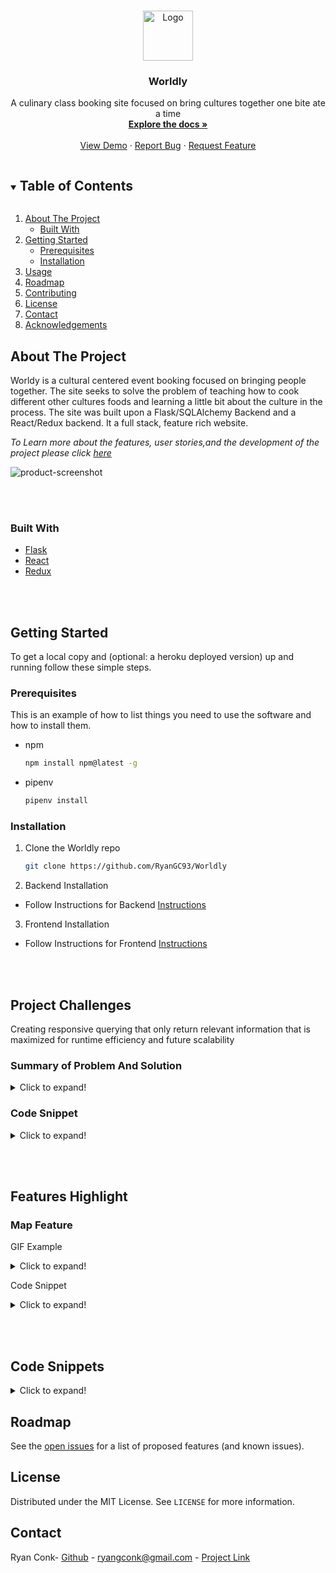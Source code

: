 <!--
*** Thanks for checking out the Best-README-Template. If you have a suggestion
*** that would make this better, please fork the repo and create a pull request
*** or simply open an issue with the tag "enhancement".
*** Thanks again! Now go create something AMAZING! :D
***
***
***
*** To avoid retyping too much info. Do a search and replace for the following:
*** RyanGC93, Worldly, twitter_handle, ryangconk@gmail.com, Worldly, Worldy is a booking site centered on bringing cultures together
-->



<!-- PROJECT SHIELDS -->
<!--
*** I'm using markdown "reference style" links for readability.
*** Reference links are enclosed in brackets [ ] instead of parentheses ( ).
*** See the bottom of this document for the declaration of the reference variables
*** for contributors-url, forks-url, etc. This is an optional, concise syntax you may use.
*** https://www.markdownguide.org/basic-syntax/#reference-style-links
-->
<!-- [![Contributors][contributors-shield]][contributors-url]
[![Forks][forks-shield]][forks-url]
[![Stargazers][stars-shield]][stars-url]
[![Issues][issues-shield]][issues-url]
[![MIT License][license-shield]][license-url]
[![LinkedIn][linkedin-shield]][linkedin-url] -->



<!-- PROJECT LOGO -->
<br />
<p align="center">
  <a href="https://github.com/RyanGC93/Worldly">
    <img src="https://i.imgur.com/UtH101e.png" alt="Logo" width="80" height="80">
  </a>

  <h3 align="center">Worldly</h3>

  <p align="center">
    A culinary class booking site focused on bring cultures together one bite ate a time
    <br />
    <a href="https://github.com/RyanGC93/Worldly/wiki"><strong>Explore the docs »</strong></a>
    <br />
    <br />
    <a href="https://worldlyapp.herokuapp.com/login">View Demo</a>
    ·
    <a href="https://github.com/RyanGC93/Worldly/issues">Report Bug</a>
    ·
    <a href="https://github.com/RyanGC93/Worldly/issues">Request Feature</a>
  </p>
</p>



<!-- TABLE OF CONTENTS -->
<details open="open">
  <summary><h2 style="display: inline-block">Table of Contents</h2></summary>
  <ol>
    <li>
      <a href="#about-the-project">About The Project</a>
      <ul>
        <li><a href="#built-with">Built With</a></li>
      </ul>
    </li>
    <li>
      <a href="#getting-started">Getting Started</a>
      <ul>
        <li><a href="#prerequisites">Prerequisites</a></li>
        <li><a href="#installation">Installation</a></li>
      </ul>
    </li>
    <li><a href="#usage">Usage</a></li>
    <li><a href="#roadmap">Roadmap</a></li>
    <li><a href="#contributing">Contributing</a></li>
    <li><a href="#license">License</a></li>
    <li><a href="#contact">Contact</a></li>
    <li><a href="#acknowledgements">Acknowledgements</a></li>
  </ol>
</details>




<!-- ABOUT THE PROJECT -->
## About The Project

Worldy is a cultural centered event booking focused on bringing people together. The site seeks to solve the problem of teaching how to cook different other cultures foods and learning a little bit about the culture in the process. The site was built upon a Flask/SQLAlchemy Backend and a React/Redux backend. It a full stack, feature rich website.

*To Learn more about the features, user stories,and the development of the project please click [here](https://github.com/RyanGC93/Worldly/wiki)*

![product-screenshot](https://i.imgur.com/ZVn9TqI.png)



<br></br>
### Built With

* [Flask](https://flask.palletsprojects.com/)
* [React](https://reactjs.org/)
* [Redux](https://redux.js.org/)


<br></br>
<!-- GETTING STARTED -->
## Getting Started

To get a local copy and (optional: a heroku deployed version) up and running follow these simple steps.

### Prerequisites

This is an example of how to list things you need to use the software and how to install them.
* npm
  ```sh
  npm install npm@latest -g
  ```
* pipenv
  ```sh
  pipenv install
  ```
### Installation

1. Clone the Worldly repo
   ```sh
   git clone https://github.com/RyanGC93/Worldly
   ```

2. Backend Installation
- Follow Instructions for Backend [Instructions]()

3. Frontend Installation
- Follow Instructions for Frontend [Instructions]()


<br></br>
## Project Challenges
Creating responsive querying that only return relevant information that is maximized for runtime efficiency and future scalability


### Summary of Problem And Solution

<details>
  <summary>Click to expand!</summary>
 
- **The Challenge**
  - A challenge in this project was to design the database and querying upon it  so that only necessary data was being pulled from the database as needed. This meant making sure the data only contained the relevent data fields and the amount. Although not necesarry I found this to make an important feature so that the app would maximize runtime efficiency, make sure that we are not exposing any extra data, and was very capabilitble with scalibility and proposed future features. 
- **The Solution**
   - The solution that implemented was to make an initial query to the database that returned an array of the primary keys to the information required given that it met certain conditions. Then addtional custom queries were made using the keys selecting certain columns across many tables. This allowed for a well designed responses object that was responsive on initial query.   
</details>

### Code Snippet
<details>
  <summary>Click to expand!</summary>
 
- **The Challenge**
  - A challenge in this project was to design the database and querying upon it  so that only necessary data was being pulled from the database as needed. This meant making sure the data only contained the relevent data fields and the amount. Although not necesarry I found this to make an important feature so that the app would maximize runtime efficiency, make sure that we are not exposing any extra data, and was very capabilitble with scalibility and proposed future features. 
- **The Solution**
   - The solution that implemented was to make an initial query to the database that returned an array of the primary keys to the information required given that it met certain conditions. Then addtional custom queries were made using the keys selecting certain columns across many tables. This allowed for a well designed responses object that was responsive on initial query.   
</details>

<br></br>
## Features Highlight

### Map Feature
GIF Example
<details>
  <summary>Click to expand!</summary>
  ## Heading
  1. A numbered
  2. list
     * With some
     * Sub bullets
</details>

Code Snippet
<details>
  <summary>Click to expand!</summary>
  ## Heading
  1. A numbered
  2. list
     * With some
     * Sub bullets
</details>

<br></br>
## Code Snippets
<details>
  <summary>Click to expand!</summary>
  
  ## Heading
  1. A numbered
  2. list
     * With some
     * Sub bullets
</details>


<!-- USAGE EXAMPLES -->
<!-- ## Usage -->


<!-- ROADMAP -->
## Roadmap
See the [open issues](https://github.com/RyanGC93/Worldly/issues) for a list of proposed features (and known issues).



<!-- CONTRIBUTING -->
<!-- LICENSE -->
## License

Distributed under the MIT License. See `LICENSE` for more information.



<!-- CONTACT -->
## Contact

Ryan Conk- [Github](https://github.com/RyanGC93) - ryangconk@gmail.com - [Project Link](https://worldlyapp.herokuapp.com/)



<!-- ACKNOWLEDGEMENTS -->




<!-- MARKDOWN LINKS & IMAGES -->
<!-- https://www.markdownguide.org/basic-syntax/#reference-style-links -->
[contributors-shield]: https://img.shields.io/github/contributors/RyanGC93/Worldy.svg?style=for-the-badge
[contributors-url]: https://github.com/RyanGC93/Worldly/graphs/contributors
[forks-shield]: https://img.shields.io/github/forks/RyanGC93/Worldy.svg?style=for-the-badge
[forks-url]: https://github.com/RyanGC93/worldly/network/members
[stars-shield]: https://img.shields.io/github/stars/RyanGC93/worldly.svg?style=for-the-badge
[stars-url]: https://github.com/RyanGC93/repo/stargazers
[issues-shield]: https://img.shields.io/github/issues/RyanGC93/worldy.svg?style=for-the-badge
[issues-url]: https://github.com/RyanGC93/repo/issues
[license-shield]: https://img.shields.io/github/license/RyanGC93/repo.svg?style=for-the-badge
[license-url]: https://github.com/RyanGC93/worldly/blob/master/LICENSE.txt
[linkedin-shield]: https://img.shields.io/badge/-LinkedIn-black.svg?style=for-the-badge&logo=linkedin&colorB=555
[linkedin-url]: https://linkedin.com/in/RyanGC93
